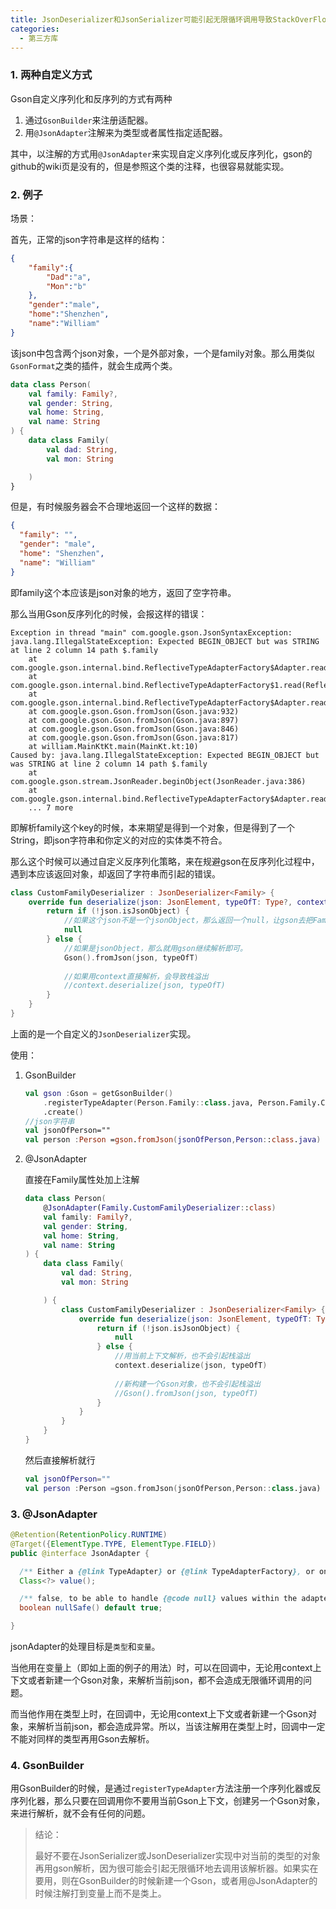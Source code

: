 ```yaml
---
title: JsonDeserializer和JsonSerializer可能引起无限循环调用导致StackOverFlow
categories:
  - 第三方库
---
```


### 1. 两种自定义方式

Gson自定义序列化和反序列的方式有两种
1. 通过`GsonBuilder`来注册适配器。
2. 用`@JsonAdapter`注解来为类型或者属性指定适配器。



其中，以注解的方式用`@JsonAdapter`来实现自定义序列化或反序列化，gson的github的wiki页是没有的，但是参照这个类的注释，也很容易就能实现。



### 2. 例子

场景：

首先，正常的json字符串是这样的结构：

``` json
{
    "family":{
        "Dad":"a",
        "Mon":"b"
    },
    "gender":"male",
    "home":"Shenzhen",
    "name":"William"
}
```

该json中包含两个json对象，一个是外部对象，一个是family对象。那么用类似`GsonFormat`之类的插件，就会生成两个类。

``` kotlin
data class Person(
    val family: Family?,
    val gender: String,
    val home: String,
    val name: String
) {
    data class Family(
        val dad: String,
        val mon: String

    )
}
```



但是，有时候服务器会不合理地返回一个这样的数据：

``` json
{
  "family": "",
  "gender": "male",
  "home": "Shenzhen",
  "name": "William"
}
```

即family这个本应该是json对象的地方，返回了空字符串。

那么当用Gson反序列化的时候，会报这样的错误：

``` 
Exception in thread "main" com.google.gson.JsonSyntaxException: java.lang.IllegalStateException: Expected BEGIN_OBJECT but was STRING at line 2 column 14 path $.family
	at com.google.gson.internal.bind.ReflectiveTypeAdapterFactory$Adapter.read(ReflectiveTypeAdapterFactory.java:226)
	at com.google.gson.internal.bind.ReflectiveTypeAdapterFactory$1.read(ReflectiveTypeAdapterFactory.java:131)
	at com.google.gson.internal.bind.ReflectiveTypeAdapterFactory$Adapter.read(ReflectiveTypeAdapterFactory.java:222)
	at com.google.gson.Gson.fromJson(Gson.java:932)
	at com.google.gson.Gson.fromJson(Gson.java:897)
	at com.google.gson.Gson.fromJson(Gson.java:846)
	at com.google.gson.Gson.fromJson(Gson.java:817)
	at william.MainKtKt.main(MainKt.kt:10)
Caused by: java.lang.IllegalStateException: Expected BEGIN_OBJECT but was STRING at line 2 column 14 path $.family
	at com.google.gson.stream.JsonReader.beginObject(JsonReader.java:386)
	at com.google.gson.internal.bind.ReflectiveTypeAdapterFactory$Adapter.read(ReflectiveTypeAdapterFactory.java:215)
	... 7 more

```

即解析family这个key的时候，本来期望是得到一个对象，但是得到了一个String，即json字符串和你定义的对应的实体类不符合。



那么这个时候可以通过自定义反序列化策略，来在规避gson在反序列化过程中，遇到本应该返回对象，却返回了字符串而引起的错误。

``` kotlin
class CustomFamilyDeserializer : JsonDeserializer<Family> {
    override fun deserialize(json: JsonElement, typeOfT: Type?, context: JsonDeserializationContext): Family? {
        return if (!json.isJsonObject) {
            //如果这个json不是一个jsonObject，那么返回一个null，让gson去把Family属性映射成null即可。
            null
        } else {            
            //如果是jsonObject，那么就用gson继续解析即可。
            Gson().fromJson(json, typeOfT)
            
            //如果用context直接解析，会导致栈溢出
            //context.deserialize(json, typeOfT)
        }
    }
}
```

上面的是一个自定义的`JsonDeserializer`实现。

使用：

1. GsonBuilder

   ``` kotlin
   val gson :Gson = getGsonBuilder()
       .registerTypeAdapter(Person.Family::class.java, Person.Family.CustomFamilyDeserializer())
       .create()
   //json字符串
   val jsonOfPerson=""
   val person :Person =gson.fromJson(jsonOfPerson,Person::class.java)
   ```

2. @JsonAdapter

   直接在Family属性处加上注解

   ``` kotlin
   data class Person(
       @JsonAdapter(Family.CustomFamilyDeserializer::class)
       val family: Family?,
       val gender: String,
       val home: String,
       val name: String
   ) {
       data class Family(
           val dad: String,
           val mon: String
   
       ) {
           class CustomFamilyDeserializer : JsonDeserializer<Family> {
               override fun deserialize(json: JsonElement, typeOfT: Type?, context: JsonDeserializationContext): Family? {
                   return if (!json.isJsonObject) {
                       null
                   } else {
                       //用当前上下文解析，也不会引起栈溢出
                       context.deserialize(json, typeOfT)
                       
                       //新构建一个Gson对象，也不会引起栈溢出
                       //Gson().fromJson(json, typeOfT)
                   }
               }
           }
       }
   }
   ```

   然后直接解析就行

   ``` kotlin
   val jsonOfPerson=""
   val person :Person =gson.fromJson(jsonOfPerson,Person::class.java)
   ```



### 3. @JsonAdapter

``` java
@Retention(RetentionPolicy.RUNTIME)
@Target({ElementType.TYPE, ElementType.FIELD})
public @interface JsonAdapter {

  /** Either a {@link TypeAdapter} or {@link TypeAdapterFactory}, or one or both of {@link JsonDeserializer} or {@link JsonSerializer}. */
  Class<?> value();

  /** false, to be able to handle {@code null} values within the adapter, default value is true. */
  boolean nullSafe() default true;

}
```

jsonAdapter的处理目标是`类型`和`变量`。



当他用在变量上（即如上面的例子的用法）时，可以在回调中，无论用context上下文或者新建一个Gson对象，来解析当前json，都不会造成无限循环调用的问题。

而当他作用在类型上时，在回调中，无论用context上下文或者新建一个Gson对象，来解析当前json，都会造成异常。所以，当该注解用在类型上时，回调中一定不能对同样的类型再用Gson去解析。



### 4. GsonBuilder

用GsonBuilder的时候，是通过`registerTypeAdapter`方法注册一个序列化器或反序列化器，那么只要在回调用你不要用当前Gson上下文，创建另一个Gson对象，来进行解析，就不会有任何的问题。



> 结论：
>
> 最好不要在JsonSerializer或JsonDeserializer实现中对当前的类型的对象再用gson解析，因为很可能会引起无限循环地去调用该解析器。如果实在要用，则在GsonBuilder的时候新建一个Gson，或者用@JsonAdapter的时候注解打到变量上而不是类上。

                                                                                                                                                                                                                                                                                                                                                                                                                                                                                                                                                                                                                                                                                                                                                                                                                                                                                                                                                                                                                                                                                                                                                                                                                                                                                                                                                                                                                                                                                                                                                                                                                                                                                                                                                                                                                                                                                                                                                                                                                                                                                                                                                                                                                                                                                                                                                                                                                                                                                                                                                                                                                                                                                                                                                                                                                                                                                                                                                                                                                                                                                                                                                                                                                                                                                                                                                                                                                                                                                                                                                                                                                                                                                                                                                                                                                                                                                                                                 